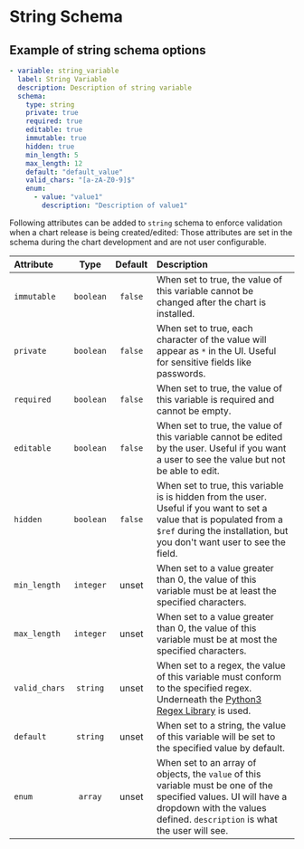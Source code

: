 # String Schema

## Example of string schema options

```yaml
- variable: string_variable
  label: String Variable
  description: Description of string variable
  schema:
    type: string
    private: true
    required: true
    editable: true
    immutable: true
    hidden: true
    min_length: 5
    max_length: 12
    default: "default_value"
    valid_chars: "[a-zA-Z0-9]$"
    enum:
      - value: "value1"
        description: "Description of value1"
```

Following attributes can be added to `string` schema to enforce validation when a chart release is being created/edited:
Those attributes are set in the schema during the chart development and are not user configurable.

| Attribute     |   Type    | Default | Description                                                                                                                                                                                      |
| :------------ | :-------: | :-----: | :----------------------------------------------------------------------------------------------------------------------------------------------------------------------------------------------- |
| `immutable`   | `boolean` | `false` | When set to true, the value of this variable cannot be changed after the chart is installed.                                                                                                     |
| `private`     | `boolean` | `false` | When set to true, each character of the value will appear as `*` in the UI. Useful for sensitive fields like passwords.                                                                          |
| `required`    | `boolean` | `false` | When set to true, the value of this variable is required and cannot be empty.                                                                                                                    |
| `editable`    | `boolean` | `false` | When set to true, the value of this variable cannot be edited by the user. Useful if you want a user to see the value but not be able to edit.                                                   |
| `hidden`      | `boolean` | `false` | When set to true, this variable is is hidden from the user. Useful if you want to set a value that is populated from a `$ref` during the installation, but you don't want user to see the field. |
| `min_length`  | `integer` |  unset  | When set to a value greater than 0, the value of this variable must be at least the specified characters.                                                                                        |
| `max_length`  | `integer` |  unset  | When set to a value greater than 0, the value of this variable must be at most the specified characters.                                                                                         |
| `valid_chars` | `string`  |  unset  | When set to a regex, the value of this variable must conform to the specified regex. Underneath the [Python3 Regex Library](https://docs.python.org/3/library/re.html) is used.                  |
| `default`     | `string`  |  unset  | When set to a string, the value of this variable will be set to the specified value by default.                                                                                                  |
| `enum`        |  `array`  |  unset  | When set to an array of objects, the `value` of this variable must be one of the specified values. UI will have a dropdown with the values defined. `description` is what the user will see.     |
